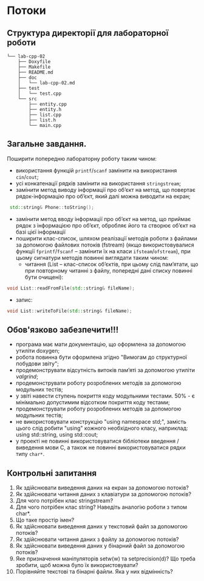# Потоки

## Структура директорії для лабораторної роботи

```
└── lab-cpp-02
    ├── Doxyfile
    ├── Makefile
    ├── README.md
    ├── doc
    │   └── lab-cpp-02.md
    ├── test
    │   └── test.cpp
    └── src
        ├── entity.cpp
        ├── entity.h
        ├── list.cpp
        ├── list.h
        └── main.cpp
```

## Загальне завдання. 

Поширити попередню лабораторну роботу таким чином:

- використання функцій `printf`/`scanf` замінити на використання `cin`/`cout`;
- усі конкатенації рядків замінити на використання `stringstream`;
- замінити метод виводу інформації про об’єкт на метод, що повертає рядок-інформацію про об’єкт, який далі можна виводити на екран;

```cpp
 std::string& Phone::toString(); 
``` 
<!-- TODO: stringstream -->
- замінити метод вводу інформації про об’єкт на метод, що приймає рядок з інформацією про об’єкт, обробляє його та створює об’єкт на базі цієї інформації <!-- TODO: static method; stringstream -->
- поширити клас-список, шляхом реалізації методів роботи з файлами за допомогою файлових потоків (fstream) (якщо використовувалися функції `fprintf`/`fscanf` – замінити їх на класи `ifsteam`/`ofstream`), при цьому сигнатури методів повинні виглядати таким чином:
   - читання (List – клас-список об’єктів, при цьому слід пам’ятати, що при повторному читанні з файлу, попередні дані списку повинні бути очищені):

```cpp
void List::readFromFile(std::string& fileName); 
```
   - запис:  

```cpp
void List::writeToFile(std::string& fileName);
```

<!-- TODO: precise tests -->

## Обов'язково забезпечити!!!

- програма має мати документацію, що оформлена за допомогою утиліти doxygen;
- робота повинна бути оформлена згідно "Вимогам до структурної побудови звіту";
- продемонструвати відсутність витоків пам’яті за допомогою утиліти *valgrind*;
- продемонструвати роботу розроблених методів за допомогою модульних тестів;
- у звіті навести ступень покриття коду модульними тестами. 50% - є мінімально допустимим відсотком покриття коду тестами;
- продемонструвати роботу розроблених методів за допомогою модульних тестів;
- не використовувати конструкцію "using namespace std;", замість цього слід робити "using" кожного необхідного класу, наприклад: using std::string,  using std::cout;
- у проекті не повинні використовуватися бібліотеки введення / виведення мови C, а також не повинні використовуватися рядки типу `char*`.

## Контрольні запитання
1.	Як здійснювати виведення даних на екран за допомогою потоків?
2.	Як здійснювати читання даних з клавіатури за допомогою потоків?
3.	Для чого потрібен клас stringstream?
4.	Для чого потрібен клас string? Наведіть аналогію роботи з типом char\*.
5.	Що таке простір імен?
6.	Як здійснювати виведення даних у текстовий файл за допомогою потоків?
7.	Як здійснювати читання даних з файлу за допомогою потоків?
8.	Як здійснювати виведення даних у бінарний файл за допомогою потоків?
9.	Яке призначення маніпуляторів setw(w) та setprecision(d)? Що треба зробити, щоб можна було їх використовувати?
10.	Порівняйте текстові та бінарні файли. Яка у них відмінність?
